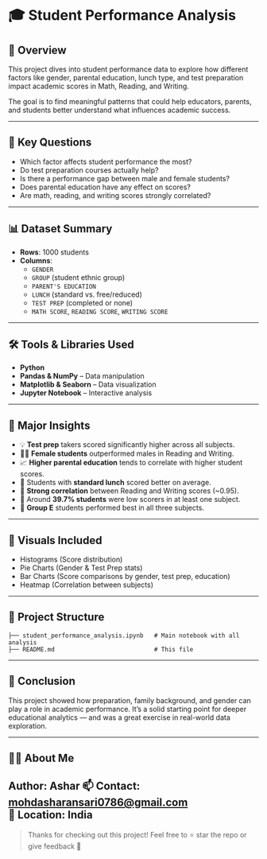 # 🎓 Student Performance Analysis

## 📘 Overview

This project dives into student performance data to explore how different factors like gender, parental education, lunch type, and test preparation impact academic scores in Math, Reading, and Writing.

The goal is to find meaningful patterns that could help educators, parents, and students better understand what influences academic success.

---

## 🧠 Key Questions

- Which factor affects student performance the most?
- Do test preparation courses actually help?
- Is there a performance gap between male and female students?
- Does parental education have any effect on scores?
- Are math, reading, and writing scores strongly correlated?

---

## 📊 Dataset Summary

- **Rows**: 1000 students
- **Columns**:
  - `GENDER`
  - `GROUP` (student ethnic group)
  - `PARENT'S EDUCATION`
  - `LUNCH` (standard vs. free/reduced)
  - `TEST PREP` (completed or none)
  - `MATH SCORE`, `READING SCORE`, `WRITING SCORE`

---

## 🛠️ Tools & Libraries Used

- **Python**
- **Pandas & NumPy** – Data manipulation
- **Matplotlib & Seaborn** – Data visualization
- **Jupyter Notebook** – Interactive analysis

---

## 📌 Major Insights

- 💡 **Test prep** takers scored significantly higher across all subjects.
- 👩‍🎓 **Female students** outperformed males in Reading and Writing.
- 📈 **Higher parental education** tends to correlate with higher student scores.
- 🍱 Students with **standard lunch** scored better on average.
- 🔁 **Strong correlation** between Reading and Writing scores (~0.95).
- 🧮 Around **39.7% students** were low scorers in at least one subject.
- 🎯 **Group E** students performed best in all three subjects.

---

## 📌 Visuals Included

- Histograms (Score distribution)
- Pie Charts (Gender & Test Prep stats)
- Bar Charts (Score comparisons by gender, test prep, education)
- Heatmap (Correlation between subjects)

---

## 📁 Project Structure

```
├── student_performance_analysis.ipynb   # Main notebook with all analysis
├── README.md                            # This file
```

---

## 🧾 Conclusion

This project showed how preparation, family background, and gender can play a role in academic performance. It’s a solid starting point for deeper educational analytics — and was a great exercise in real-world data exploration.

---

## 🙋‍♂️ About Me

**Author**: Ashar
📫 **Contact**: mohdasharansari0786@gmail.com  
📍 **Location**: India
---

> Thanks for checking out this project! Feel free to ⭐ star the repo or give feedback 🙌
